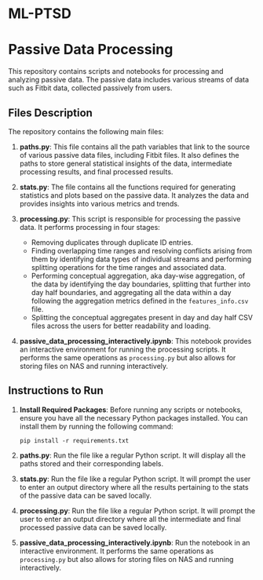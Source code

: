 # ML-PTSD
# Passive Data Processing

This repository contains scripts and notebooks for processing and analyzing passive data. The passive data includes various streams of data such as Fitbit data, collected passively from users.

## Files Description

The repository contains the following main files:

1. **paths.py**: This file contains all the path variables that link to the source of various passive data files, including Fitbit files. It also defines the paths to store general statistical insights of the data, intermediate processing results, and final processed results.

2. **stats.py**: The file contains all the functions required for generating statistics and plots based on the passive data. It analyzes the data and provides insights into various metrics and trends.

3. **processing.py**: This script is responsible for processing the passive data. It performs processing in four stages:
    - Removing duplicates through duplicate ID entries.
    - Finding overlapping time ranges and resolving conflicts arising from them by identifying data types of individual streams and performing splitting operations for the time ranges and associated data.
    - Performing conceptual aggregation, aka day-wise aggregation, of the data by identifying the day boundaries, splitting that further into day half boundaries, and aggregating all the data within a day following the aggregation metrics defined in the `features_info.csv` file.
    - Splitting the conceptual aggregates present in day and day half CSV files across the users for better readability and loading.

4. **passive_data_processing_interactively.ipynb**: This notebook provides an interactive environment for running the processing scripts. It performs the same operations as `processing.py` but also allows for storing files on NAS and running interactively.

## Instructions to Run

1. **Install Required Packages**: Before running any scripts or notebooks, ensure you have all the necessary Python packages installed. You can install them by running the following command:
   
   ```
   pip install -r requirements.txt
   ```

2. **paths.py**: Run the file like a regular Python script. It will display all the paths stored and their corresponding labels.

3. **stats.py**: Run the file like a regular Python script. It will prompt the user to enter an output directory where all the results pertaining to the stats of the passive data can be saved locally.

4. **processing.py**: Run the file like a regular Python script. It will prompt the user to enter an output directory where all the intermediate and final processed passive data can be saved locally.

5. **passive_data_processing_interactively.ipynb**: Run the notebook in an interactive environment. It performs the same operations as `processing.py` but also allows for storing files on NAS and running interactively.
